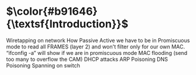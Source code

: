 $\color{#b91646}{\textsf{Introduction}}$
=============================================

Wiretapping on network
How
Passive
Active
we have to be in Promiscuous mode to read all FRAMES (layer 2) and won't filter only for our own MAC. “ifconfig -a” will show if we are in promiscuous mode
MAC flooding (send too many to overflow the CAM)
DHCP attacks
ARP Poisoning 
DNS Poisoning
Spanning on switch

